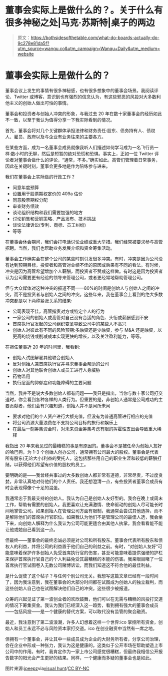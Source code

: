 # 董事会实际上是做什么的？。关于什么有很多神秘之处|马克·苏斯特|桌子的两边

> 原文：<https://bothsidesofthetable.com/what-do-boards-actually-do-9c278e81da5f?utm_source=wanqu.co&utm_campaign=Wanqu+Daily&utm_medium=website>

# 董事会实际上是做什么的？



董事会议上发生的事情有很多神秘感，也有很多想象中的董事会场景。我阅读评论、Twitter 或博客，意识到也有强烈的信念认为，有这些邪恶的风投对大多数利他主义的创始人做出可怕的事情。

董事会和投资者与创始人冲突的形象，与我过去 20 年在数十家董事会的经历如此不一致，以至于我认为值得分享一下我实际看到的情况。

首先，董事会将对几个关键群体承担法律和财务责任:股东、债务持有人、债权人、雇员、政府以及与企业有业务往来的主要各方。

在某些方面，成为一名董事会成员就像我听人们描述如何学习成为一名飞行员一样:数小时的无聊，然后是短暂的绝对恐慌和恐惧。事实上，正如一位 Twitter 评论者对董事会做什么的评论，“通常，不多。”确实如此。高管们管理着日常事务，因此在关键时刻，董事会更多地是作为陪练参与进来。

我们在董事会上实际做的行政工作？

*   同意年度预算
*   设置用于股票期权定价的 409a 估价
*   同意股票期权分配
*   审查财务绩效
*   谈论组织结构和我们需要加强的地方
*   讨论销售和营销策略、产品发布、技术挑战
*   谈论法律诉讼(专利、商标、员工纠纷)
*   等等

在董事会休会期间，我们会打电话讨论业绩或重大举措。我们经常被要求参与高管招聘。当然，我们也帮助业务发展介绍和资金筹集活动。

董事会工作确实会在整个公司的某些时刻引发很多冲突。有时，冲突是因为公司没有达到预期目标，投资者和高管对业绩不佳的原因或后果有不同的看法。有时候，冲突是因为高管希望增加个人薪酬，而投资者不赞成这样做。有时这是因为投资者认为公司需要更有经验的领导来管理公司，或者更经常地帮助管理公司。

但与大众媒体对这种冲突的报道不同——80%的时间是创始人与创始人之间的冲突，而不是投资者与创始人之间的冲突。这些年来，我在董事会上看到的绝大多数冲突都是以下两种紧张关系的结果:

*   公司表现不佳，高管指责对方或特定个人的行为
*   一家公司的创始人或高管对自己没有合适的角色、头衔或薪酬感到不安
*   首席执行官发起的公司组织变革导致公司中的某些人不高兴
*   创始人对彼此有不同的风险预期:多融资还是少融资，参与 M&A 还是融资，以更高的烧钱或削减成本实现更快的增长，以及关注盈利能力，等等。

在担任董事近 20 年的时间里，我看到:

*   创始人试图解雇其他联合创始人
*   反对创始人兼首席执行官并寻求董事会帮助的公司
*   创始人对其他联合创始人或员工进行人身威胁
*   药物滥用
*   执行层面的抑郁症和功能障碍的主要问题

当然，我并不是说大多数创始人都有问题——我只是指出，当你与数十家公司打交道时，你会看到各种各样的人类行为。但重要的是，非创始人通常是公司成功的主要贡献者，他们会有兴趣知道，创始人并不是闻所未闻

*   要求对他们的个人资产进行大额充值，但没有为普通高管进行相应的充值
*   将公司资源大量浪费在不支持公司目标的旅行和娱乐上
*   在最后一刻筹集资金时，对未来资金筹集考虑有限的挥霍性支出会导致重大稀释

我指出 20 年来我见过的最糟糕的事是有原因的。董事会不是被任命为创始人友好的哈巴狗，为 1-3 个创始人创办公司，通常拥有公司最大的股权。董事会是代表所有股东(无论大小)利益的受托人，这包括那些用自己的职业生涯和较低的薪酬打赌，以获得他们希望有价值的股权的员工。

要明确的是——我曾经共事过的大多数创始人都非常有道德，非常尽责，不过度贪婪，非常认真地对待他们的个人责任。我还想澄清一点，有些投资者董事会成员有时会表现得像个十足的混蛋。

我通常忠于我最支持的创始人。我认为自己是创始人友好型的。我会在晚上或周末工作，帮助有需要的创始人。我更喜欢让充满激情、使命驱动的创始人尽可能长时间地掌管公司。如果创始人在管理公司方面有限制，我通常会尝试其他选择，而不是解除他们的首席执行官职位。如果我认为他们不是管理公司的最佳人选，我会坐下来，向创始人解释为什么我认为公司可能更适合由其他人执掌。我会看看能不能让他或她自己看到这一点。

但最终——董事会的最终忠诚必须是对公司和所有股东。董事会代表所有股东和债权人的利益，并将公司的利益置于他们自己的利益之前。有时，“对创始人友好”可能意味着保护许多创始人免受首席执行官的伤害，甚至可能意味着提供强硬的护栏来保护首席执行官自己的个人利益免受其最糟糕的本能的伤害。我亲眼目睹了一位首席执行官试图卷入无数公司赌博诉讼，而我们知道这不符合他的最佳利益。

是什么促使了这个帖子？与任何个别公司无关。我想写这篇文章已经有一段时间了，因为我注意到，我在董事会的大部分时间都在试图成为创始人的独立裁判，而这些创始人自己也在试图解决他们自己的冲突。这些很少被报道。

众筹的兴起见证了第一波创业者的欢欣鼓舞，他们可以在无需与糟糕的风投打交道的情况下筹集资金。我认为我们已经深入这一趋势，看到拥有强大的董事会成员——包括风投——是一个健康的替代方案，可以取代没有监管的聚会融资。

最近，我注意到了第二波浪潮，许多人幻想着这样一个世界:ico 掌控所有资金，创始人和员工永远不必与风险资本家打交道。ico 在创业融资中当然有一席之地。

但拥有一个董事会，并让其中一些成员成为企业的大财务所有者，分享公司治理，会在企业中形成一种张力，我认为这是健康的。这类似于公开市场在帮助塑造上市公司中的作用。有时，我肯定作为一家上市公司感觉很糟糕，但最终我相信公开报告数字的阳光会产生更好的结果。同样，一个健康而多疑的董事会也是如此。

图片来源:[jpeepz](https://www.flickr.com/photos/jpeepz/6236688/)via[visual hunt](https://visualhunt.com/re/ca72e0)/[CC BY-NC](http://creativecommons.org/licenses/by-nc/2.0/)


